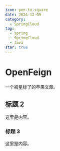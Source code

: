 ```yaml
---
icon: pen-to-square
date: 2024-12-09
category:
  - SpringCloud
tag:
  - spring
  - SpringCloud
  - Java
star: true
---
```


# OpenFeign

一个被星标了的苹果文章。

<!-- more -->

## 标题 2

这里是内容。

### 标题 3

这里是内容。

